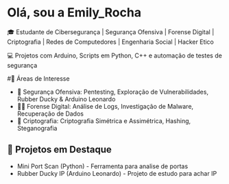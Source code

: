 # Olá, sou a Emily_Rocha

🎓 Estudante de Cibersegurança | Segurança Ofensiva | Forense Digital | Criptografia | Redes de Computedores | Engenharia Social | Hacker Etico 

💻 Projetos com Arduino, Scripts em Python, C++ e automação de testes de segurança

#🔹 Áreas de Interesse
- 🔐 Segurança Ofensiva: Pentesting, Exploração de Vulnerabilidades, Rubber Ducky & Arduino Leonardo  
- 🕵️‍♂️ Forense Digital: Análise de Logs, Investigação de Malware, Recuperação de Dados  
- 🔑 Criptografia: Criptografia Simétrica e Assimétrica, Hashing, Steganografia
 
## 🔹 Projetos em Destaque
- Mini Port Scan (Python) - Ferramenta para analise de portas 
- Rubber Ducky IP (Arduino Leonardo) - Projeto de estudo para achar IP
